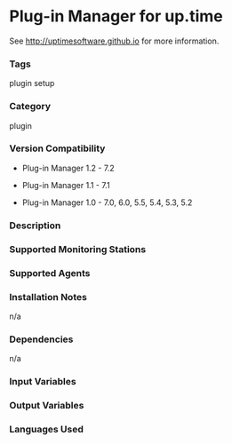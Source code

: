 # Plug-in Manager for up.time

See http://uptimesoftware.github.io for more information.

### Tags 
 plugin   setup  

### Category

plugin

### Version Compatibility


  
* Plug-in Manager 1.2 - 7.2
  

  
* Plug-in Manager 1.1 - 7.1
  

  
* Plug-in Manager 1.0 - 7.0, 6.0, 5.5, 5.4, 5.3, 5.2
  


### Description


### Supported Monitoring Stations



### Supported Agents


### Installation Notes
<p>n/a</p>


### Dependencies
<p>n/a</p>


### Input Variables


### Output Variables



### Languages Used

